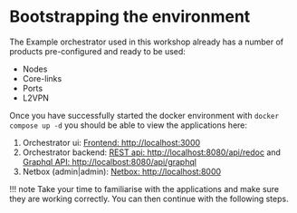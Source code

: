 # Bootstrapping the environment
The Example orchestrator used in this workshop already has a number of products pre-configured and ready to be used:

* Nodes
* Core-links
* Ports
* L2VPN

Once you have successfully started the docker environment with `docker compose up -d` you should be able to view the 
applications here:

1. Orchestrator ui: [Frontend: http://localhost:3000](http://localhost:3000)
2. Orchestrator backend: [REST api: http://localhost:8080/api/redoc](http://localhost:8080/api/redoc) and  
   [Graphql API: http://localbost:8080/api/graphql](http://localbost:8080/api/graphql)
3. Netbox (admin|admin): [Netbox: http://localhost:8000](http://localhost:8000)

!!! note
    Take your time to familiarise with the applications and make sure they are working correctly. You can then 
    continue with the following steps.

